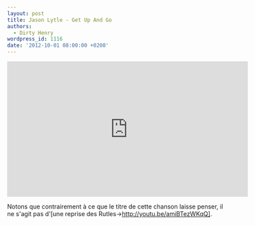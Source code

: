 ```yaml
---
layout: post
title: Jason Lytle - Get Up And Go
authors:
  - Dirty Henry
wordpress_id: 1116
date: '2012-10-01 08:00:00 +0200'
---
```

<iframe width="560" height="315" src="http://www.youtube.com/embed/VhZrONoR29E" frameborder="0" allowfullscreen></iframe>

Notons que contrairement à ce que le titre de cette chanson laisse penser, il ne s'agit pas d'[une reprise des Rutles->http://youtu.be/amiBTezWKqQ].
